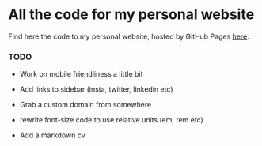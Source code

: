 # All the code for my personal website

Find here the code to my personal website, hosted by GitHub Pages [here](https://jpmacmanus.github.io/).

### TODO

- Work on mobile friendliness a little bit

- Add links to sidebar (insta, twitter, linkedin etc)

- Grab a custom domain from somewhere

- rewrite font-size code to use relative units (em, rem etc)

- Add a markdown cv
